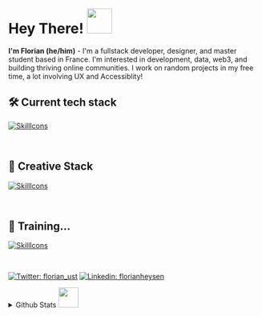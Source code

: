 # Hey There! <img src="https://media.giphy.com/media/VgCDAzcKvsR6OM0uWg/giphy.gif" width="50">
**I'm Florian (he/him)** -  I'm a fullstack developer, designer, and master student based in France. I'm interested in development, data, web3, and building thriving online communities. I work on random projects in my free time, a lot involving UX and Accessiblity!

## 🛠️ Current tech stack 

[![SkillIcons](https://skillicons.dev/icons?i=js,ts,html,css,tailwind,react,nextjs,github,graphql,postgres,prisma)](https://florianh.dev/techstack)

<br />

## 🎨 Creative Stack
  
[![SkillIcons](https://skillicons.dev/icons?i=ps,ai,pr,ae,figma,blender)](https://florianh.dev/creative)

<br />

## 📂 Training…
  
[![SkillIcons](https://skillicons.dev/icons?i=cloudflare,workers,heroku,gcp,aws,firebase,supabase)](https://florianh.dev/training)

<br />

[![Twitter: florian_ust](https://img.shields.io/twitter/follow/florian_ust?style=social)](https://twitter.com/florian_ust)
[![Linkedin: florianheysen](https://img.shields.io/badge/-florianheysen-blue?style=flat-square&logo=Linkedin&logoColor=white&link=https://www.linkedin.com/in/florianheysen/)](https://www.linkedin.com/in/florian-heysen/?locale=en_US)

<details>
  <summary>Github Stats <img src="https://media.giphy.com/media/WUlplcMpOCEmTGBtBW/giphy.gif" width="40"></summary>
  
  <a href="#">![Github stats](https://github-readme-stats.vercel.app/api?username=florianheysen&theme=blueberry&count_private=true&hide_border=true&line_height=20)</a>
  <a href="#">![Top Langs](https://github-readme-stats.vercel.app/api/top-langs/?username=florianheysen&layout=compact&theme=blueberry&count_private=true&hide_border=true)</a>
</details>
